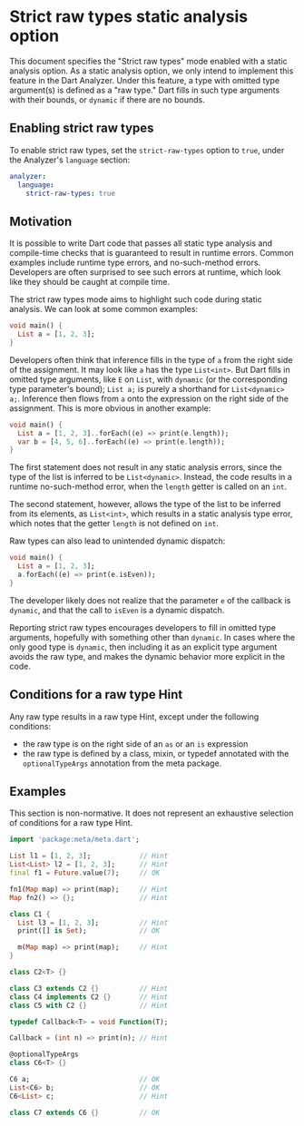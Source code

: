 # Strict raw types static analysis option

This document specifies the "Strict raw types" mode enabled with a static
analysis option. As a static analysis option, we only intend to implement this
feature in the Dart Analyzer. Under this feature, a type with omitted type
argument(s) is defined as a "raw type." Dart fills in such type arguments with
their bounds, or `dynamic` if there are no bounds.

## Enabling strict raw types

 To enable strict raw types, set the `strict-raw-types` option to `true`, under
 the Analyzer's `language` section:

```yaml
analyzer:
  language:
    strict-raw-types: true
```

## Motivation

It is possible to write Dart code that passes all static type analysis and
compile-time checks that is guaranteed to result in runtime errors. Common
examples include runtime type errors, and no-such-method errors. Developers are
often surprised to see such errors at runtime, which look like they should be
caught at compile time.

The strict raw types mode aims to highlight such code during static analysis.
We can look at some common examples:

```dart
void main() {
  List a = [1, 2, 3];
}
```

Developers often think that inference fills in the type of `a` from the right
side of the assignment. It may look like `a` has the type `List<int>`. But Dart
fills in omitted type arguments, like `E` on `List`, with `dynamic` (or the
corresponding type parameter's bound); `List a;` is purely a shorthand for
`List<dynamic> a;`. Inference then flows from `a` onto the expression on the
right side of the assignment. This is more obvious in another example:

```dart
void main() {
  List a = [1, 2, 3]..forEach((e) => print(e.length));
  var b = [4, 5, 6]..forEach((e) => print(e.length));
}
```

The first statement does not result in any static analysis errors, since the
type of the list is inferred to be `List<dynamic>`. Instead, the code results
in a runtime no-such-method error, when the `length` getter is called on an
`int`.

The second statement, however, allows the type of the list to be inferred from
its elements, as `List<int>`, which results in a static analysis type error,
which notes that the getter `length` is not defined on `int`.

Raw types can also lead to unintended dynamic dispatch:

```dart
void main() {
  List a = [1, 2, 3];
  a.forEach((e) => print(e.isEven));
}
```

The developer likely does not realize that the parameter `e` of the callback is
`dynamic`, and that the call to `isEven` is a dynamic dispatch.

Reporting strict raw types encourages developers to fill in omitted type
arguments, hopefully with something other than `dynamic`. In cases where the
only good type is `dynamic`, then including it as an explicit type argument
avoids the raw type, and makes the dynamic behavior more explicit in the code.

## Conditions for a raw type Hint

Any raw type results in a raw type Hint, except under the following conditions:

* the raw type is on the right side of an `as` or an `is` expression
* the raw type is defined by a class, mixin, or typedef annotated with the
  `optionalTypeArgs` annotation from the meta package.

## Examples

This section is non-normative. It does not represent an exhaustive selection of
conditions for a raw type Hint.

```dart
import 'package:meta/meta.dart';

List l1 = [1, 2, 3];            // Hint
List<List> l2 = [1, 2, 3];      // Hint
final f1 = Future.value(7);     // OK

fn1(Map map) => print(map);     // Hint
Map fn2() => {};                // Hint

class C1 {
  List l3 = [1, 2, 3];          // Hint
  print([] is Set);             // OK

  m(Map map) => print(map);     // Hint
}

class C2<T> {}

class C3 extends C2 {}          // Hint
class C4 implements C2 {}       // Hint
class C5 with C2 {}             // Hint

typedef Callback<T> = void Function(T);

Callback = (int n) => print(n); // Hint

@optionalTypeArgs
class C6<T> {}

C6 a;                           // OK
List<C6> b;                     // OK
C6<List> c;                     // Hint

class C7 extends C6 {}          // OK
```
